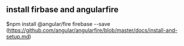 ## install firbase and angularfire
$npm install @angular/fire firebase --save (https://github.com/angular/angularfire/blob/master/docs/install-and-setup.md)